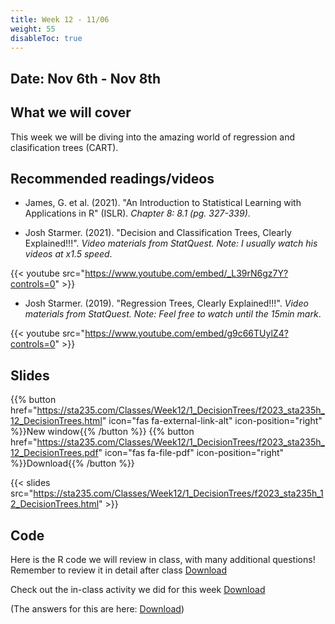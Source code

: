 ```yaml
---
title: Week 12 - 11/06
weight: 55
disableToc: true
---
```


## Date: Nov 6th - Nov 8th

## What we will cover

This week we will be diving into the amazing world of regression and clasification trees (CART). 

## Recommended readings/videos

- James, G. et al. (2021). "An Introduction to Statistical Learning with Applications in R" (ISLR). *Chapter 8: 8.1 (pg. 327-339)*. 

- Josh Starmer. (2021). "Decision and Classification Trees, Clearly Explained!!!". *Video materials from StatQuest. Note: I usually watch his videos at x1.5 speed*.

{{< youtube src="https://www.youtube.com/embed/_L39rN6gz7Y?controls=0" >}}

- Josh Starmer. (2019). "Regression Trees, Clearly Explained!!!". *Video materials from StatQuest. Note: Feel free to watch until the 15min mark*.

{{< youtube src="https://www.youtube.com/embed/g9c66TUylZ4?controls=0" >}}



## Slides

{{% button href="https://sta235.com/Classes/Week12/1_DecisionTrees/f2023_sta235h_12_DecisionTrees.html" icon="fas fa-external-link-alt" icon-position="right" %}}New window{{% /button %}} {{% button href="https://sta235.com/Classes/Week12/1_DecisionTrees/f2023_sta235h_12_DecisionTrees.pdf" icon="fas fa-file-pdf" icon-position="right" %}}Download{{% /button %}} 

{{< slides src="https://sta235.com/Classes/Week12/1_DecisionTrees/f2023_sta235h_12_DecisionTrees.html" >}}


## Code

Here is the R code we will review in class, with many additional questions! Remember to review it in detail after class <script>let date = Date.now();</script> <a onclick="gtag('event','code12', {'event_category': 'code','event_label': 'code12', 'event_action': date, 'debug_mode':true });" href="https://raw.githubusercontent.com/maibennett/sta235/main/exampleSite/content/Classes/Week12/1_DecisionTrees/code/f2023_sta235h_12_decisiontrees.R" target="_blank" class="btn btn-default">Download<i class="fas fa-code"></i></a>


Check out the in-class activity we did for this week <a onclick="gtag('event','code12_inclass', {'event_category': 'code','event_label': 'code12_inclass', 'event_action': date, 'debug_mode':true });" href="https://sta235.com/InClassExercises/STA235H_Week12.html" target="_blank" class="btn btn-default">Download<i class="fas fa-code"></i></a>

(The answers for this are here: <a onclick="gtag('event','code12Answers', {'event_category': 'code','event_label': 'code12Answers', 'event_action': date, 'debug_mode':true });" href="https://sta235.com/InClassExercises/STA235H_Week12Answers.html" target="_blank" class="btn btn-default">Download<i class="fas fa-code"></i></a>)

